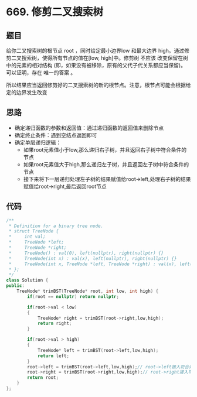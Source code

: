 # 669. 修剪二叉搜索树

## 题目
给你二叉搜索树的根节点 root ，同时给定最小边界low 和最大边界 high。通过修剪二叉搜索树，使得所有节点的值在[low, high]中。修剪树 不应该 改变保留在树中的元素的相对结构 (即，如果没有被移除，原有的父代子代关系都应当保留)。 可以证明，存在 唯一的答案 。

所以结果应当返回修剪好的二叉搜索树的新的根节点。注意，根节点可能会根据给定的边界发生改变

## 思路

* 确定递归函数的参数和返回值：通过递归函数的返回值来删除节点
* 确定终止条件：遇到空结点返回即可
* 确定单层递归逻辑：
  * 如果root元素值小于low,那么递归右子树，并且返回右子树中符合条件的节点
  * 如果root元素值大于high,那么递归左子树，并且返回左子树中符合条件的节点
  * 接下来将下一层递归处理左子树的结果赋值给root->left,处理右子树的结果赋值给root->right,最后返回root节点


## 代码

```cpp
/**
 * Definition for a binary tree node.
 * struct TreeNode {
 *     int val;
 *     TreeNode *left;
 *     TreeNode *right;
 *     TreeNode() : val(0), left(nullptr), right(nullptr) {}
 *     TreeNode(int x) : val(x), left(nullptr), right(nullptr) {}
 *     TreeNode(int x, TreeNode *left, TreeNode *right) : val(x), left(left), right(right) {}
 * };
 */
class Solution {
public:
    TreeNode* trimBST(TreeNode* root, int low, int high) {
        if(root == nullptr) return nullptr;

        if(root->val < low)
        {
            TreeNode* right = trimBST(root->right,low,high);
            return right;
        }

        if(root->val > high)
        {
            TreeNode* left = trimBST(root->left,low,high);
            return left;
        }
        root->left = trimBST(root->left,low,high);// root->left接入符合条件的左孩子
        root->right = trimBST(root->right,low,high);// root->right接入符合条件的右孩子
        return root;
    }
};

```